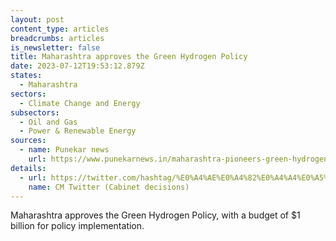 ```yaml
---
layout: post
content_type: articles
breadcrumbs: articles
is_newsletter: false
title: Maharashtra approves the Green Hydrogen Policy
date: 2023-07-12T19:53:12.879Z
states:
  - Maharashtra
sectors:
  - Climate Change and Energy
subsectors:
  - Oil and Gas
  - Power & Renewable Energy
sources:
  - name: Punekar news
    url: https://www.punekarnews.in/maharashtra-pioneers-green-hydrogen-with-approved-policy-of-rs-8500-crore-investment/
details:
  - url: https://twitter.com/hashtag/%E0%A4%AE%E0%A4%82%E0%A4%A4%E0%A5%8D%E0%A4%B0%E0%A4%BF%E0%A4%AE%E0%A4%82%E0%A4%A1%E0%A4%B3_%E0%A4%A8%E0%A4%BF%E0%A4%B0%E0%A5%8D%E0%A4%A3%E0%A4%AF?src=hashtag_click
    name: CM Twitter (Cabinet decisions)
---
```

Maharashtra approves the Green Hydrogen Policy, with a budget of $1 billion for policy implementation.
